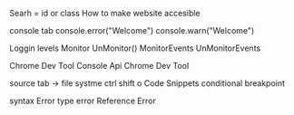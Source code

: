 Searh = id or class
How to make website accesible

console tab
console.error("Welcome")
console.warn("Welcome")

Loggin levels
Monitor
UnMonitor()
MonitorEvents 
UnMonitorEvents

Chrome Dev Tool Console Api
Chrome Dev Tool

source tab -> file systme
ctrl shift o 
Code Snippets
conditional breakpoint

syntax Error
type error
Reference Error